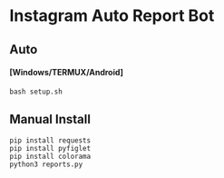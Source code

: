 # Instagram Auto Report Bot

## Auto 
#### [Windows/TERMUX/Android]

`bash setup.sh`

## Manual Install
`pip install requests`
<Br>
`pip install pyfiglet`
<Br>
`pip install colorama`
<Br>
`python3 reports.py`
